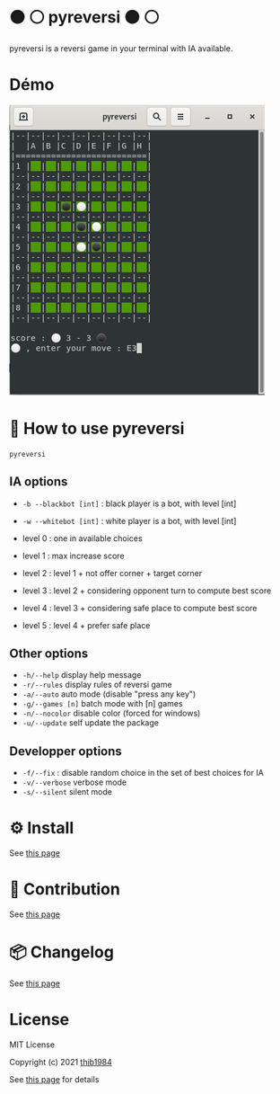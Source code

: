 # :black_circle: :white_circle: pyreversi :black_circle: :white_circle: 

pyreversi is a reversi game in your terminal with IA available.

# Démo

![image](./demo_01.png)


# 🚀 How to use **pyreversi**

``pyreversi``

## IA options

- ``-b --blackbot [int]`` : black player is a bot, with level [int]
- ``-w --whitebot [int]`` : white player is a bot, with level [int]

- level 0 : one in available choices
- level 1 : max increase score
- level 2 : level 1 + not offer corner + target corner
- level 3 : level 2 + considering opponent turn to compute best score 
- level 4 : level 3 + considering safe place to compute best score
- level 5 : level 4 + prefer safe place 
## Other options

- ``-h/--help`` display help message
- ``-r/--rules`` display rules of reversi game
- ``-a/--auto`` auto mode (disable "press any key")
- ``-g/--games [n]`` batch mode with [n] games
- ``-n/--nocolor`` disable color (forced for windows)
- ``-u/--update`` self update the package
## Developper options

- ``-f/--fix`` : disable random choice in the set of best choices for IA
- ``-v/--verbose`` verbose mode
- ``-s/--silent`` silent mode

# ⚙️ Install

See [this page](INSTALL.md)

# :construction_worker: Contribution

See [this page](CONTRIBUTING.md)

# :package: Changelog

See [this page](CHANGELOG.md)


# License

MIT License

Copyright (c) 2021 [thib1984](https://github.com/thib1984)

See [this page](LICENSE.txt) for details
